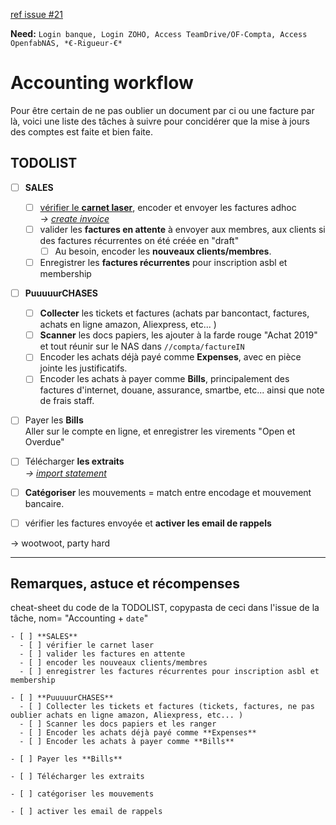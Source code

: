 [ref issue #21](https://github.com/openfab-lab/rtfm/issues/21)

**Need:** `Login banque, Login ZOHO, Access TeamDrive/OF-Compta, Access OpenfabNAS, *€-Rigueur-€*`

# Accounting workflow
Pour être certain de ne pas oublier un document par ci ou une facture par là, voici une liste des tâches à suivre pour concidérer que la mise à jours des comptes est faite et bien faite.  

## TODOLIST
- [ ] **SALES**
  - [ ] [vérifier le **carnet laser**](/Tools/Tools_lasersaur_Book.md), encoder et envoyer les factures adhoc  
      _-> [create invoice](/Accounting/zoho_sales.md)_  
  - [ ] valider les **factures en attente** à envoyer aux membres, aux clients si des factures récurrentes on été créée en "draft"
    - [ ] Au besoin, encoder les **nouveaux clients/membres**.   
  - [ ] Enregistrer les **factures récurrentes** pour inscription asbl et membership

- [ ] **PuuuuurCHASES**
  - [ ] **Collecter** les tickets et factures (achats par bancontact, factures, achats en ligne amazon, Aliexpress, etc... )
  - [ ] **Scanner** les docs papiers, les ajouter à la farde rouge "Achat 2019" et tout réunir sur le NAS dans `//compta/factureIN`
  - [ ] Encoder les achats déjà payé comme **Expenses**, avec en pièce jointe les justificatifs.
  - [ ] Encoder les achats à payer comme **Bills**, principalement des factures d'internet, douane, assurance, smartbe, etc... ainsi que note de frais staff.

- [ ] Payer les **Bills**  
 Aller sur le compte en ligne, et enregistrer les virements "Open et Overdue"

- [ ] Télécharger **les extraits**  
_-> [import statement](/Accounting/zoho_statement.md)_

- [ ] **Catégoriser** les mouvements = match entre encodage et mouvement bancaire.

- [ ] vérifier les factures envoyée et **activer les email de rappels**

-> wootwoot, party hard

---

## Remarques, astuce et récompenses

cheat-sheet du code de la TODOLIST, copypasta de ceci dans l'issue de la tâche, nom= "Accounting + `date`"

```
- [ ] **SALES**
  - [ ] vérifier le carnet laser
  - [ ] valider les factures en attente
  - [ ] encoder les nouveaux clients/membres   
  - [ ] enregistrer les factures récurrentes pour inscription asbl et membership

- [ ] **PuuuuurCHASES**
  - [ ] Collecter les tickets et factures (tickets, factures, ne pas oublier achats en ligne amazon, Aliexpress, etc... )
  - [ ] Scanner les docs papiers et les ranger
  - [ ] Encoder les achats déjà payé comme **Expenses**
  - [ ] Encoder les achats à payer comme **Bills**

- [ ] Payer les **Bills**  

- [ ] Télécharger les extraits  

- [ ] catégoriser les mouvements

- [ ] activer les email de rappels
```
